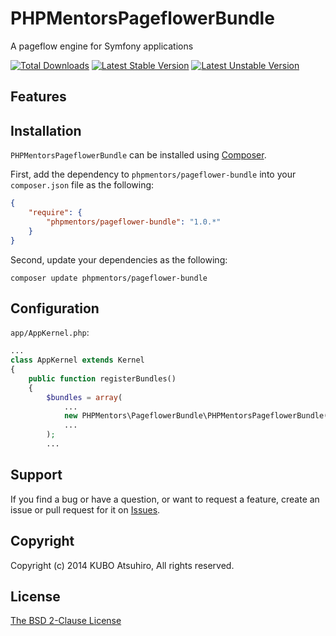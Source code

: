 # PHPMentorsPageflowerBundle

A pageflow engine for Symfony applications

[![Total Downloads](https://poser.pugx.org/phpmentors/pageflower-bundle/downloads.png)](https://packagist.org/packages/phpmentors/pageflower-bundle)
[![Latest Stable Version](https://poser.pugx.org/phpmentors/pageflower-bundle/v/stable.png)](https://packagist.org/packages/phpmentors/pageflower-bundle)
[![Latest Unstable Version](https://poser.pugx.org/phpmentors/pageflower-bundle/v/unstable.png)](https://packagist.org/packages/phpmentors/pageflower-bundle)

## Features

## Installation

`PHPMentorsPageflowerBundle` can be installed using [Composer](http://getcomposer.org/).

First, add the dependency to `phpmentors/pageflower-bundle` into your `composer.json` file as the following:

```json
{
    "require": {
        "phpmentors/pageflower-bundle": "1.0.*"
    }
}
```

Second, update your dependencies as the following:

```console
composer update phpmentors/pageflower-bundle
```

## Configuration

`app/AppKernel.php`:

```php
...
class AppKernel extends Kernel
{
    public function registerBundles()
    {
        $bundles = array(
            ...
            new PHPMentors\PageflowerBundle\PHPMentorsPageflowerBundle(),
            ...
        );
        ...
```

## Support

If you find a bug or have a question, or want to request a feature, create an issue or pull request for it on [Issues](https://github.com/phpmentors-jp/pageflower-bundle/issues).

## Copyright

Copyright (c) 2014 KUBO Atsuhiro, All rights reserved.

## License

[The BSD 2-Clause License](http://opensource.org/licenses/BSD-2-Clause)
